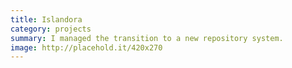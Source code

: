 ```yaml
---
title: Islandora
category: projects
summary: I managed the transition to a new repository system.
image: http://placehold.it/420x270
---
```

